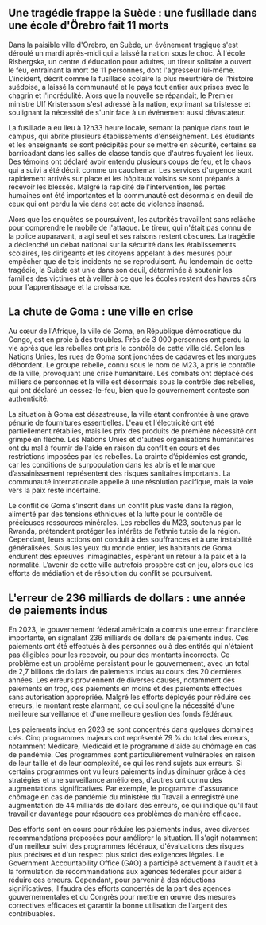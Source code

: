 ## Une tragédie frappe la Suède : une fusillade dans une école d'Örebro fait 11 morts

Dans la paisible ville d'Örebro, en Suède, un événement tragique s'est déroulé un mardi après-midi qui a laissé la nation sous le choc. À l'école Risbergska, un centre d'éducation pour adultes, un tireur solitaire a ouvert le feu, entraînant la mort de 11 personnes, dont l'agresseur lui-même. L'incident, décrit comme la fusillade scolaire la plus meurtrière de l'histoire suédoise, a laissé la communauté et le pays tout entier aux prises avec le chagrin et l'incrédulité. Alors que la nouvelle se répandait, le Premier ministre Ulf Kristersson s'est adressé à la nation, exprimant sa tristesse et soulignant la nécessité de s'unir face à un événement aussi dévastateur.

La fusillade a eu lieu à 12h33 heure locale, semant la panique dans tout le campus, qui abrite plusieurs établissements d'enseignement. Les étudiants et les enseignants se sont précipités pour se mettre en sécurité, certains se barricadant dans les salles de classe tandis que d'autres fuyaient les lieux. Des témoins ont déclaré avoir entendu plusieurs coups de feu, et le chaos qui a suivi a été décrit comme un cauchemar. Les services d'urgence sont rapidement arrivés sur place et les hôpitaux voisins se sont préparés à recevoir les blessés. Malgré la rapidité de l'intervention, les pertes humaines ont été importantes et la communauté est désormais en deuil de ceux qui ont perdu la vie dans cet acte de violence insensé.

Alors que les enquêtes se poursuivent, les autorités travaillent sans relâche pour comprendre le mobile de l'attaque. Le tireur, qui n'était pas connu de la police auparavant, a agi seul et ses raisons restent obscures. La tragédie a déclenché un débat national sur la sécurité dans les établissements scolaires, les dirigeants et les citoyens appelant à des mesures pour empêcher que de tels incidents ne se reproduisent. Au lendemain de cette tragédie, la Suède est unie dans son deuil, déterminée à soutenir les familles des victimes et à veiller à ce que les écoles restent des havres sûrs pour l'apprentissage et la croissance.

## La chute de Goma : une ville en crise

Au cœur de l'Afrique, la ville de Goma, en République démocratique du Congo, est en proie à des troubles. Près de 3 000 personnes ont perdu la vie après que les rebelles ont pris le contrôle de cette ville clé. Selon les Nations Unies, les rues de Goma sont jonchées de cadavres et les morgues débordent. Le groupe rebelle, connu sous le nom de M23, a pris le contrôle de la ville, provoquant une crise humanitaire. Les combats ont déplacé des milliers de personnes et la ville est désormais sous le contrôle des rebelles, qui ont déclaré un cessez-le-feu, bien que le gouvernement conteste son authenticité.

La situation à Goma est désastreuse, la ville étant confrontée à une grave pénurie de fournitures essentielles. L'eau et l'électricité ont été partiellement rétablies, mais les prix des produits de première nécessité ont grimpé en flèche. Les Nations Unies et d'autres organisations humanitaires ont du mal à fournir de l'aide en raison du conflit en cours et des restrictions imposées par les rebelles. La crainte d’épidémies est grande, car les conditions de surpopulation dans les abris et le manque d’assainissement représentent des risques sanitaires importants. La communauté internationale appelle à une résolution pacifique, mais la voie vers la paix reste incertaine.

Le conflit de Goma s’inscrit dans un conflit plus vaste dans la région, alimenté par des tensions ethniques et la lutte pour le contrôle de précieuses ressources minérales. Les rebelles du M23, soutenus par le Rwanda, prétendent protéger les intérêts de l’ethnie tutsie de la région. Cependant, leurs actions ont conduit à des souffrances et à une instabilité généralisées. Sous les yeux du monde entier, les habitants de Goma endurent des épreuves inimaginables, espérant un retour à la paix et à la normalité. L’avenir de cette ville autrefois prospère est en jeu, alors que les efforts de médiation et de résolution du conflit se poursuivent.

## L'erreur de 236 milliards de dollars : une année de paiements indus

En 2023, le gouvernement fédéral américain a commis une erreur financière importante, en signalant 236 milliards de dollars de paiements indus. Ces paiements ont été effectués à des personnes ou à des entités qui n'étaient pas éligibles pour les recevoir, ou pour des montants incorrects. Ce problème est un problème persistant pour le gouvernement, avec un total de 2,7 billions de dollars de paiements indus au cours des 20 dernières années. Les erreurs proviennent de diverses causes, notamment des paiements en trop, des paiements en moins et des paiements effectués sans autorisation appropriée. Malgré les efforts déployés pour réduire ces erreurs, le montant reste alarmant, ce qui souligne la nécessité d'une meilleure surveillance et d'une meilleure gestion des fonds fédéraux.

Les paiements indus en 2023 se sont concentrés dans quelques domaines clés. Cinq programmes majeurs ont représenté 79 % du total des erreurs, notamment Medicare, Medicaid et le programme d'aide au chômage en cas de pandémie. Ces programmes sont particulièrement vulnérables en raison de leur taille et de leur complexité, ce qui les rend sujets aux erreurs. Si certains programmes ont vu leurs paiements indus diminuer grâce à des stratégies et une surveillance améliorées, d'autres ont connu des augmentations significatives. Par exemple, le programme d'assurance chômage en cas de pandémie du ministère du Travail a enregistré une augmentation de 44 milliards de dollars des erreurs, ce qui indique qu'il faut travailler davantage pour résoudre ces problèmes de manière efficace.

Des efforts sont en cours pour réduire les paiements indus, avec diverses recommandations proposées pour améliorer la situation. Il s'agit notamment d'un meilleur suivi des programmes fédéraux, d'évaluations des risques plus précises et d'un respect plus strict des exigences légales. Le Government Accountability Office (GAO) a participé activement à l'audit et à la formulation de recommandations aux agences fédérales pour aider à réduire ces erreurs. Cependant, pour parvenir à des réductions significatives, il faudra des efforts concertés de la part des agences gouvernementales et du Congrès pour mettre en œuvre des mesures correctives efficaces et garantir la bonne utilisation de l'argent des contribuables.
